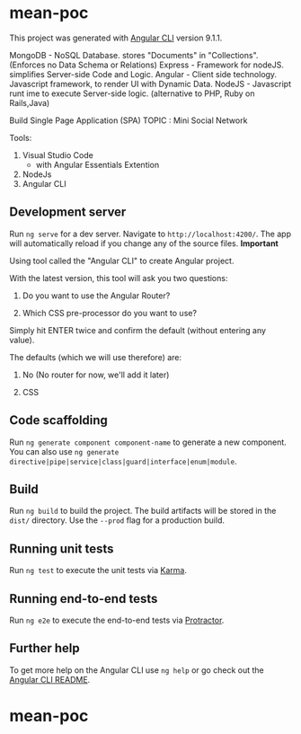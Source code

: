 # mean-poc

This project was generated with [Angular CLI](https://github.com/angular/angular-cli) version 9.1.1.

MongoDB - NoSQL Database. stores "Documents" in "Collections". (Enforces no Data Schema or Relations)
Express - Framework for nodeJS. simplifies Server-side Code and Logic.
Angular - Client side technology. Javascript framework, to render UI with Dynamic Data. 
NodeJS  - Javascript runt ime to execute Server-side logic. (alternative to PHP, Ruby on Rails,Java)


Build Single Page Application (SPA) 
TOPIC : Mini Social Network


Tools:
1. Visual Studio Code 
    - with Angular Essentials Extention
2. NodeJs
3. Angular CLI

## Development server

Run `ng serve` for a dev server. Navigate to `http://localhost:4200/`. The app will automatically reload if you change any of the source files.
**Important**

Using tool called the "Angular CLI" to create  Angular project.

With the latest version, this tool will ask you two questions:

1) Do you want to use the Angular Router?

2) Which CSS pre-processor do you want to use?

Simply hit ENTER twice and confirm the default (without entering any value).

The defaults (which we will use therefore) are:

1) No (No router for now, we'll add it later)

2) CSS


## Code scaffolding

Run `ng generate component component-name` to generate a new component. You can also use `ng generate directive|pipe|service|class|guard|interface|enum|module`.

## Build

Run `ng build` to build the project. The build artifacts will be stored in the `dist/` directory. Use the `--prod` flag for a production build.

## Running unit tests

Run `ng test` to execute the unit tests via [Karma](https://karma-runner.github.io).

## Running end-to-end tests

Run `ng e2e` to execute the end-to-end tests via [Protractor](http://www.protractortest.org/).

## Further help

To get more help on the Angular CLI use `ng help` or go check out the [Angular CLI README](https://github.com/angular/angular-cli/blob/master/README.md).

# mean-poc

